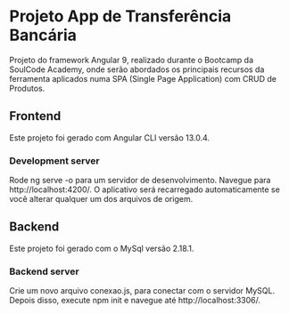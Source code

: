 # Projeto App de Transferência Bancária
Projeto do framework Angular 9, realizado durante o Bootcamp da SoulCode Academy, onde serão abordados os principais recursos da ferramenta aplicados numa SPA (Single Page Application) com CRUD de Produtos.

## Frontend
Este projeto foi gerado com Angular CLI versão 13.0.4.

### Development server
Rode ng serve -o para um servidor de desenvolvimento. Navegue para http://localhost:4200/. O aplicativo será recarregado automaticamente se você alterar qualquer um dos arquivos de origem.

## Backend
Este projeto foi gerado com o MySql versão 2.18.1.

### Backend server
Crie um novo arquivo conexao.js, para conectar com o servidor MySQL. Depois disso, execute npm init e navegue até http://localhost:3306/.
